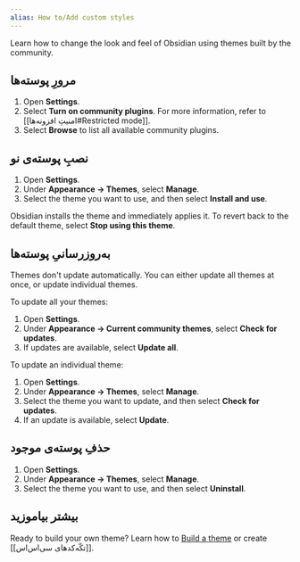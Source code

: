 ```yaml
---
alias: How to/Add custom styles
---
```


Learn how to change the look and feel of Obsidian using themes built by the community.

## مرورِ پوسته‌ها

1. Open **Settings**.
2. Select **Turn on community plugins**. For more information, refer to [[امنیتِ افزونه‌ها#Restricted mode]].
3. Select **Browse** to list all available community plugins.

## نصبِ پوسته‌ی نو

1. Open **Settings**.
2. Under **Appearance → Themes**, select **Manage**.
3. Select the theme you want to use, and then select **Install and use**.

Obsidian installs the theme and immediately applies it. To revert back to the default theme, select **Stop using this theme**.

## به‌روزرسانیِ پوسته‌ها

Themes don't update automatically. You can either update all themes at once, or update individual themes.

To update all your themes:

1. Open **Settings**.
2. Under **Appearance → Current community themes**, select **Check for updates**.
3. If updates are available, select **Update all**.

To update an individual theme:

1. Open **Settings**.
2. Under **Appearance → Themes**, select **Manage**.
3. Select the theme you want to update, and then select **Check for updates**.
4. If an update is available, select **Update**.

## حذفِ پوسته‌ی موجود

1. Open **Settings**.
2. Under **Appearance → Themes**, select **Manage**.
3. Select the theme you want to use, and then select **Uninstall**.

## بیشتر بیاموزید

Ready to build your own theme? Learn how to [Build a theme](https://docs.obsidian.md/Themes/App+themes/Build+a+theme) or create [[تکّه‌کدهای سی‌اس‌اس]].
